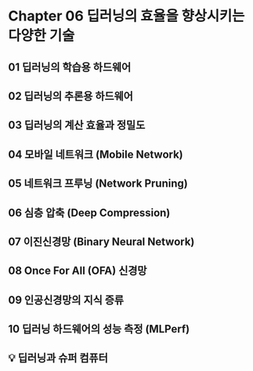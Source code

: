 # Chapter 06 딥러닝의 효율을 향상시키는 다양한 기술

## 01 딥러닝의 학습용 하드웨어

## 02 딥러닝의 추론용 하드웨어
 
## 03 딥러닝의 계산 효율과 정밀도

## 04 모바일 네트워크 (Mobile Network)

## 05 네트워크 프루닝 (Network Pruning)

## 06 심층 압축 (Deep Compression)

## 07 이진신경망 (Binary Neural Network)

## 08 Once For All (OFA) 신경망

## 09 인공신경망의 지식 증류

## 10 딥러닝 하드웨어의 성능 측정 (MLPerf)

## :bulb: 딥러닝과 슈퍼 컴퓨터
